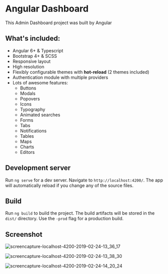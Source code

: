 
# Angular Dashboard

This Admin Dashboard project was built  by Angular

## What's included:

- Angular 6+ & Typescript
- Bootstrap 4+ & SCSS
- Responsive layout
- High resolution
- Flexibly configurable themes with **hot-reload** (2 themes included)
- Authentication module with multiple providers
- Lots of awesome features:
  - Buttons
  - Modals
  - Popovers
  - Icons
  - Typography
  - Animated searches
  - Forms
  - Tabs
  - Notifications
  - Tables
  - Maps
  - Charts
  - Editors

## Development server

Run `ng serve` for a dev server. Navigate to `http://localhost:4200/`. The app will automatically reload if you change any of the source files.

## Build

Run `ng build` to build the project. The build artifacts will be stored in the `dist/` directory. Use the `-prod` flag for a production build.

## Screenshot
![screencapture-localhost-4200-2019-02-24-13_36_17](https://user-images.githubusercontent.com/39380399/53295840-194bbd80-383f-11e9-9c23-19e8afb6d24e.png)

![screencapture-localhost-4200-2019-02-24-13_38_30](https://user-images.githubusercontent.com/39380399/53295851-3b454000-383f-11e9-8101-6d991a52ad7f.png)

![screencapture-localhost-4200-2019-02-24-14_20_24](https://user-images.githubusercontent.com/39380399/53295858-6d56a200-383f-11e9-8e80-caec308ba22e.png)
